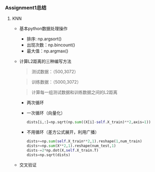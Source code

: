 ### Assignment1总结

1. KNN

   * 基本python数据处理操作

     * 排序: np.argsort()
     * 出现次数：np.bincount()
     * 最大值：np.argmax()

   * 计算L2距离的三种编写方法

     > 测试数据：（500,3072）

     > 训练数据：（5000,3072）

     > 计算每一组测试数据和训练数据之间的L2距离

     * 两次循环

     * 一次循环（向量化）

       ```python
       dists[i,:]=np.sqrt(np.sum((X[i]-self.X_train)**2,axis=1))
       ```

     * 不用循环（差方公式展开，利用广播）

       ```python
       dists+=np.sum(self.X_train**2,1).reshape(1,num_train)
       dists+=np.sum(X**2,1).reshape(num_test,1)
       dists-=2*np.dot(X,self.X_train.T)
       dists=np.sqrt(dists)
       ```

   * 交叉验证